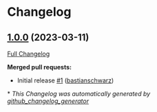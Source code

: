 # Changelog

## [1.0.0](https://github.com/codenamephp/workflows.php/tree/1.0.0) (2023-03-11)

[Full Changelog](https://github.com/codenamephp/workflows.php/compare/33e270a58fbce476ae333c525ddb23ec024653e4...1.0.0)

**Merged pull requests:**

- Initial release [\#1](https://github.com/codenamephp/workflows.php/pull/1) ([bastianschwarz](https://github.com/bastianschwarz))



\* *This Changelog was automatically generated by [github_changelog_generator](https://github.com/github-changelog-generator/github-changelog-generator)*
